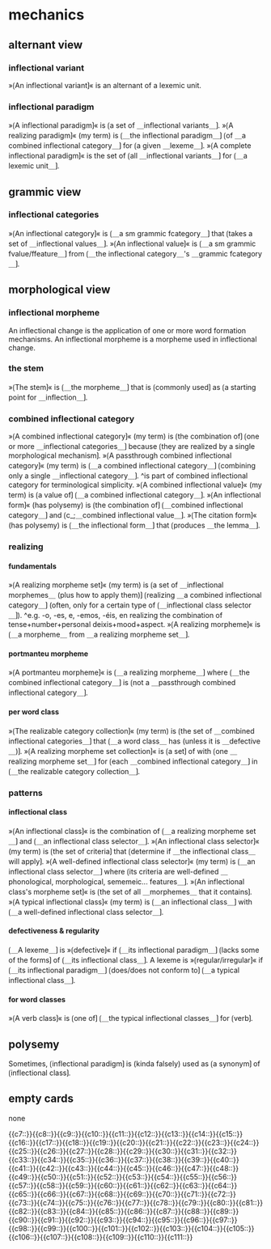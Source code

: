 # mechanics

## alternant view

### inflectional variant

»⟮An inflectional variant⟯« is an alternant of a lexemic unit.

### inflectional paradigm

»⟮A inflectional paradigm⟯« is ⟮a set of ＿inflectional variants＿⟯.
»⟮A realizing paradigm⟯« (my term) is ⟮＿the inflectional paradigm＿⟯ ⟮of ＿a combined inflectional category＿⟯ for ⟮a given ＿lexeme＿⟯.
»⟮A complete inflectional paradigm⟯« is the set of ⟮all ＿inflectional variants＿⟯ for ⟮＿a lexemic unit＿⟯.

## grammic view

### inflectional categories

»⟮An inflectional category⟯« is ⟮＿a sm grammic fcategory＿⟯ that ⟮takes a set of ＿inflectional values＿⟯.
»⟮An inflectional value⟯« is ⟮＿a sm grammic fvalue/ffeature＿⟯ from ⟮＿the inflectional category＿'s ＿grammic fcategory＿⟯.

## morphological view

### inflectional morpheme

An inflectional change is the application of one or more word formation mechanisms.
An inflectional morpheme is a morpheme used in inflectional change.

### the stem

»⟮The stem⟯« is ⟮＿the morpheme＿⟯ that is ⟮commonly used⟯ as ⟮a starting point for ＿inflection＿⟯.

### combined inflectional category

»⟮A combined inflectional category⟯« (my term) is ⟮the combination of⟯ ⟮one or more ＿inflectional categories＿⟯ because ⟮they are realized by a single morphological mechanism⟯.
»⟮A passthrough combined inflectional category⟯« (my term) is ⟮＿a combined inflectional category＿⟯ ⟮combining only a single ＿inflectional category＿⟯.
^is part of combined inflectional category for terminological simplicity.
»⟮A combined inflectional value⟯« (my term) is ⟮a value of⟯ ⟮＿a combined inflectional category＿⟯.
»⟮An inflectional form⟯« (has polysemy) is ⟮the combination of⟯ ⟮＿combined inflectional category＿⟯ and ⟮c_;＿combined inflectional value＿⟯.
»⟮The citation form⟯« (has polysemy) is ⟮＿the inflectional form＿⟯ that ⟮produces ＿the lemma＿⟯.

### realizing

#### fundamentals

»⟮A realizing morpheme set⟯« (my term) is ⟮a set of ＿inflectional morphemes＿ (plus how to apply them)⟯ ⟮realizing ＿a combined inflectional category＿⟯ (often, only for a certain type of ⟮＿inflectional class selector＿⟯).
^e.g. -o, -es, e, -emos, -éis, en realizing the combination of tense+number+personal deixis+mood+aspect.
»⟮A realizing morpheme⟯« is ⟮＿a morpheme＿ from ＿a realizing morpheme set＿⟯.

#### portmanteu morpheme

»⟮A portmanteu morpheme⟯« is ⟮＿a realizing morpheme＿⟯ where ⟮＿the combined inflectional category＿⟯ is ⟮not a ＿passthrough combined inflectional category＿⟯.

#### per word class

»⟮The realizable category collection⟯« (my term) is ⟮the set of ＿combined inflectional categories＿⟯ that ⟮＿a word class＿ has (unless it is ＿defective＿)⟯.
»⟮A realizing morpheme set collection⟯« is ⟮a set⟯ of with ⟮one ＿realizing morpheme set＿⟯ for ⟮each ＿combined inflectional category＿⟯ in ⟮＿the realizable category collection＿⟯.

### patterns

#### inflectional class

»⟮An inflectional class⟯« is the combination of ⟮＿a realizing morpheme set＿⟯ and ⟮＿an inflectional class selector＿⟯.
»⟮An inflectional class selector⟯« (my term) is ⟮the set of criteria⟯ that ⟮determine if ＿the inflectional class＿ will apply⟯.
»⟮A well-defined inflectional class selector⟯« (my term) is ⟮＿an inflectional class selector＿⟯ where ⟮its criteria are well-defined ＿phonological, morphological, sememeic... features＿⟯.
»⟮An inflectional class's morpheme set⟯« is ⟮the set of all ＿morphemes＿ that it contains⟯.
»⟮A typical inflectional class⟯« (my term) is ⟮＿an inflectional class＿⟯ with ⟮＿a well-defined inflectional class selector＿⟯.

#### defectiveness &amp; regularity

⟮＿A lexeme＿⟯ is »⟮defective⟯« if ⟮＿its inflectional paradigm＿⟯ ⟮lacks some of the forms⟯ of ⟮＿its inflectional class＿⟯.
A lexeme is »⟮regular/irregular⟯« if ⟮＿its inflectional paradigm＿⟯ ⟮does/does not conform to⟯ ⟮＿a typical inflectional class＿⟯.

#### for word classes

»⟮A verb class⟯« is ⟮one of⟯ ⟮＿the typical inflectional classes＿⟯ for ⟮verb⟯.

## polysemy

Sometimes, ⟮inflectional paradigm⟯ is (kinda falsely) used as ⟮a synonym⟯ of ⟮inflectional class⟯.

## empty cards

none

<span class="cloze-dump">{{c7::}}{{c8::}}{{c9::}}{{c10::}}{{c11::}}{{c12::}}{{c13::}}{{c14::}}{{c15::}}{{c16::}}{{c17::}}{{c18::}}{{c19::}}{{c20::}}{{c21::}}{{c22::}}{{c23::}}{{c24::}}{{c25::}}{{c26::}}{{c27::}}{{c28::}}{{c29::}}{{c30::}}{{c31::}}{{c32::}}{{c33::}}{{c34::}}{{c35::}}{{c36::}}{{c37::}}{{c38::}}{{c39::}}{{c40::}}{{c41::}}{{c42::}}{{c43::}}{{c44::}}{{c45::}}{{c46::}}{{c47::}}{{c48::}}{{c49::}}{{c50::}}{{c51::}}{{c52::}}{{c53::}}{{c54::}}{{c55::}}{{c56::}}{{c57::}}{{c58::}}{{c59::}}{{c60::}}{{c61::}}{{c62::}}{{c63::}}{{c64::}}{{c65::}}{{c66::}}{{c67::}}{{c68::}}{{c69::}}{{c70::}}{{c71::}}{{c72::}}{{c73::}}{{c74::}}{{c75::}}{{c76::}}{{c77::}}{{c78::}}{{c79::}}{{c80::}}{{c81::}}{{c82::}}{{c83::}}{{c84::}}{{c85::}}{{c86::}}{{c87::}}{{c88::}}{{c89::}}{{c90::}}{{c91::}}{{c92::}}{{c93::}}{{c94::}}{{c95::}}{{c96::}}{{c97::}}{{c98::}}{{c99::}}{{c100::}}{{c101::}}{{c102::}}{{c103::}}{{c104::}}{{c105::}}{{c106::}}{{c107::}}{{c108::}}{{c109::}}{{c110::}}{{c111::}}</span>